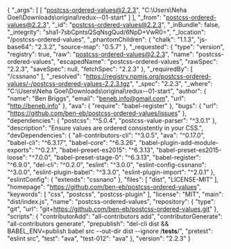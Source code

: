 {
  "_args": [
    [
      "postcss-ordered-values@2.2.3",
      "C:\\Users\\Neha Goel\\Downloads\\original\\redux--01-start"
    ]
  ],
  "_from": "postcss-ordered-values@2.2.3",
  "_id": "postcss-ordered-values@2.2.3",
  "_inBundle": false,
  "_integrity": "sha1-7sbCpntsQSqNsgQud/6NpD+VwR0=",
  "_location": "/postcss-ordered-values",
  "_phantomChildren": {
    "chalk": "1.1.3",
    "js-base64": "2.3.2",
    "source-map": "0.5.7"
  },
  "_requested": {
    "type": "version",
    "registry": true,
    "raw": "postcss-ordered-values@2.2.3",
    "name": "postcss-ordered-values",
    "escapedName": "postcss-ordered-values",
    "rawSpec": "2.2.3",
    "saveSpec": null,
    "fetchSpec": "2.2.3"
  },
  "_requiredBy": [
    "/cssnano"
  ],
  "_resolved": "https://registry.npmjs.org/postcss-ordered-values/-/postcss-ordered-values-2.2.3.tgz",
  "_spec": "2.2.3",
  "_where": "C:\\Users\\Neha Goel\\Downloads\\original\\redux--01-start",
  "author": {
    "name": "Ben Briggs",
    "email": "beneb.info@gmail.com",
    "url": "http://beneb.info"
  },
  "ava": {
    "require": "babel-register"
  },
  "bugs": {
    "url": "https://github.com/ben-eb/postcss-ordered-values/issues"
  },
  "dependencies": {
    "postcss": "^5.0.4",
    "postcss-value-parser": "^3.0.1"
  },
  "description": "Ensure values are ordered consistently in your CSS.",
  "devDependencies": {
    "all-contributors-cli": "^3.0.5",
    "ava": "^0.17.0",
    "babel-cli": "^6.3.17",
    "babel-core": "^6.3.26",
    "babel-plugin-add-module-exports": "^0.2.1",
    "babel-preset-es2015": "^6.3.13",
    "babel-preset-es2015-loose": "^7.0.0",
    "babel-preset-stage-0": "^6.3.13",
    "babel-register": "^6.9.0",
    "del-cli": "^0.2.0",
    "eslint": "^3.0.0",
    "eslint-config-cssnano": "^3.0.0",
    "eslint-plugin-babel": "^3.3.0",
    "eslint-plugin-import": "^2.0.1"
  },
  "eslintConfig": {
    "extends": "cssnano"
  },
  "files": [
    "dist",
    "LICENSE-MIT"
  ],
  "homepage": "https://github.com/ben-eb/postcss-ordered-values",
  "keywords": [
    "css",
    "postcss",
    "postcss-plugin"
  ],
  "license": "MIT",
  "main": "dist/index.js",
  "name": "postcss-ordered-values",
  "repository": {
    "type": "git",
    "url": "git+https://github.com/ben-eb/postcss-ordered-values.git"
  },
  "scripts": {
    "contributorAdd": "all-contributors add",
    "contributorGenerate": "all-contributors generate",
    "prepublish": "del-cli dist && BABEL_ENV=publish babel src --out-dir dist --ignore /__tests__/",
    "pretest": "eslint src",
    "test": "ava",
    "test-012": "ava"
  },
  "version": "2.2.3"
}
